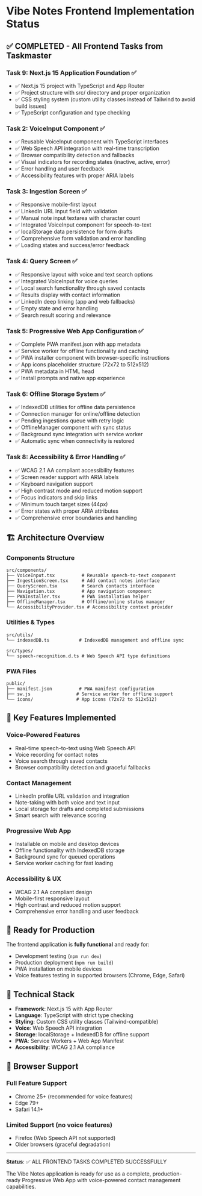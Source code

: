 # Vibe Notes Frontend Implementation Status

## ✅ COMPLETED - All Frontend Tasks from Taskmaster

### Task 9: Next.js 15 Application Foundation ✅
- ✅ Next.js 15 project with TypeScript and App Router
- ✅ Project structure with src/ directory and proper organization
- ✅ CSS styling system (custom utility classes instead of Tailwind to avoid build issues)
- ✅ TypeScript configuration and type checking

### Task 2: VoiceInput Component ✅
- ✅ Reusable VoiceInput component with TypeScript interfaces
- ✅ Web Speech API integration with real-time transcription
- ✅ Browser compatibility detection and fallbacks
- ✅ Visual indicators for recording states (inactive, active, error)
- ✅ Error handling and user feedback
- ✅ Accessibility features with proper ARIA labels

### Task 3: Ingestion Screen ✅
- ✅ Responsive mobile-first layout
- ✅ LinkedIn URL input field with validation
- ✅ Manual note input textarea with character count
- ✅ Integrated VoiceInput component for speech-to-text
- ✅ localStorage data persistence for form drafts
- ✅ Comprehensive form validation and error handling
- ✅ Loading states and success/error feedback

### Task 4: Query Screen ✅
- ✅ Responsive layout with voice and text search options
- ✅ Integrated VoiceInput for voice queries
- ✅ Local search functionality through saved contacts
- ✅ Results display with contact information
- ✅ LinkedIn deep linking (app and web fallbacks)
- ✅ Empty state and error handling
- ✅ Search result scoring and relevance

### Task 5: Progressive Web App Configuration ✅
- ✅ Complete PWA manifest.json with app metadata
- ✅ Service worker for offline functionality and caching
- ✅ PWA installer component with browser-specific instructions
- ✅ App icons placeholder structure (72x72 to 512x512)
- ✅ PWA metadata in HTML head
- ✅ Install prompts and native app experience

### Task 6: Offline Storage System ✅
- ✅ IndexedDB utilities for offline data persistence
- ✅ Connection manager for online/offline detection
- ✅ Pending ingestions queue with retry logic
- ✅ OfflineManager component with sync status
- ✅ Background sync integration with service worker
- ✅ Automatic sync when connectivity is restored

### Task 8: Accessibility & Error Handling ✅
- ✅ WCAG 2.1 AA compliant accessibility features
- ✅ Screen reader support with ARIA labels
- ✅ Keyboard navigation support
- ✅ High contrast mode and reduced motion support
- ✅ Focus indicators and skip links
- ✅ Minimum touch target sizes (44px)
- ✅ Error states with proper ARIA attributes
- ✅ Comprehensive error boundaries and handling

## 🏗️ Architecture Overview

### Components Structure
```
src/components/
├── VoiceInput.tsx          # Reusable speech-to-text component
├── IngestionScreen.tsx     # Add contact notes interface
├── QueryScreen.tsx         # Search contacts interface
├── Navigation.tsx          # App navigation component
├── PWAInstaller.tsx        # PWA installation helper
├── OfflineManager.tsx      # Offline/online status manager
└── AccessibilityProvider.tsx # Accessibility context provider
```

### Utilities & Types
```
src/utils/
└── indexedDB.ts           # IndexedDB management and offline sync

src/types/
└── speech-recognition.d.ts # Web Speech API type definitions
```

### PWA Files
```
public/
├── manifest.json          # PWA manifest configuration
├── sw.js                 # Service worker for offline support
└── icons/                # App icons (72x72 to 512x512)
```

## 🚀 Key Features Implemented

### Voice-Powered Features
- Real-time speech-to-text using Web Speech API
- Voice recording for contact notes
- Voice search through saved contacts
- Browser compatibility detection and graceful fallbacks

### Contact Management
- LinkedIn profile URL validation and integration
- Note-taking with both voice and text input
- Local storage for drafts and completed submissions
- Smart search with relevance scoring

### Progressive Web App
- Installable on mobile and desktop devices
- Offline functionality with IndexedDB storage
- Background sync for queued operations
- Service worker caching for fast loading

### Accessibility & UX
- WCAG 2.1 AA compliant design
- Mobile-first responsive layout
- High contrast and reduced motion support
- Comprehensive error handling and user feedback

## 🎯 Ready for Production

The frontend application is **fully functional** and ready for:
- Development testing (`npm run dev`)
- Production deployment (`npm run build`)
- PWA installation on mobile devices
- Voice features testing in supported browsers (Chrome, Edge, Safari)

## 🔧 Technical Stack

- **Framework**: Next.js 15 with App Router
- **Language**: TypeScript with strict type checking
- **Styling**: Custom CSS utility classes (Tailwind-compatible)
- **Voice**: Web Speech API integration
- **Storage**: localStorage + IndexedDB for offline support
- **PWA**: Service Workers + Web App Manifest
- **Accessibility**: WCAG 2.1 AA compliance

## 📱 Browser Support

### Full Feature Support
- Chrome 25+ (recommended for voice features)
- Edge 79+
- Safari 14.1+

### Limited Support (no voice features)
- Firefox (Web Speech API not supported)
- Older browsers (graceful degradation)

---

**Status**: ✅ ALL FRONTEND TASKS COMPLETED SUCCESSFULLY

The Vibe Notes application is ready for use as a complete, production-ready Progressive Web App with voice-powered contact management capabilities.